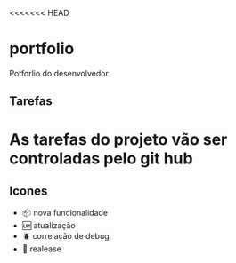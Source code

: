 <<<<<<< HEAD
# portfolio
Potforlio do desenvolvedor


## Tarefas
As tarefas do projeto vão ser controladas pelo git hub
=======
## Icones

- :package: nova funcionalidade
- :up: atualização
- :beetle: correlação de debug
- :checkered_flag: realease